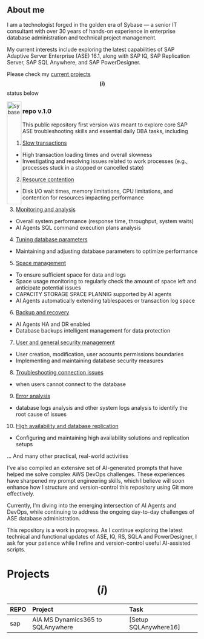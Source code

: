 ## About me

I am a technologist forged in the golden era of Sybase — a senior IT consultant with over 30 years of hands-on experience in enterprise database administration and technical project management.

My current interests include exploring the latest capabilities of SAP Adaptive Server Enterprise (ASE) 16.1, along with SAP IQ, SAP Replication Server, SAP SQL Anywhere, and SAP PowerDesigner.

Please check my [current projects](#Projects) __$${(i)}$$__ status below

<img width="38" height="270" align="left" alt="sybase" src="https://github.com/user-attachments/assets/e5c06621-964e-47b5-b3f2-2261803ae1a9" />

## 



### repo v.1.0
This public repository first version was meant to explore core SAP ASE troubleshooting skills and essential daily DBA tasks, including

1. [Slow transactions](#slowtransactions)
 - High transaction loading times and overall slowness
 - Investigating and resolving issues related to work processes (e.g., processes stuck in a stopped or cancelled state)
2. [Resource contention](#resourcecontention)
  - Disk I/O wait times, memory limitations, CPU limitations, and contention for resources impacting performance
3. [Monitoring and analysis](#monitoringandanalysis)
- Overall system performance (response time, throughput, system waits)
- AI Agents SQL command execution plans analysis
4. [Tuning database parameters](#tuningdatabaseparameters)
- Maintaining and adjusting database parameters to optimize performance
5. [Space management](#spacemanagement)
- To ensure sufficient space for data and logs 
- Space usage monitoring to regularly check the amount of space left and anticipate potential issues
- CAPACITY STORAGE SPACE PLANNIG supported by AI agents 
- AI Agents automatically extending tablespaces or transaction log space
6. [Backup and recovery](#backupandrecovery)
- AI Agents HA and DR enabled  
- Database backups intelligent management for data protection
7. [User and general security management](#userandgeneralsecuritymanagement)
- User creation, modification, user accounts permissions boundaries
- Implementing and maintaining database security measures
8. [Troubleshooting connection issues](#troubleshootingconnectionsissues)
- when users cannot connect to the database
9. [Error analysis](#erroranalysis)
- database logs analysis and other system logs analysis to identify the root cause of issues 
10. [High availability and database replication](#highavailabilityanddatabasereplication)
- Configuring and maintaining high availability solutions and replication setups

... And many other practical, real-world activities

I’ve also compiled an extensive set of AI-generated prompts that have helped me solve complex AWS DevOps challenges. These experiences have sharpened my prompt engineering skills, which I believe will soon enhance how I structure and version-control this repository using Git more effectively.

Currently, I’m diving into the emerging intersection of AI Agents and DevOps, while continuing to address the ongoing day-to-day challenges of ASE database administration.

This repository is a work in progress. As I continue exploring the latest technical and functional updates of ASE, IQ, RS, SQLA and PowerDesigner, I ask for your patience while I refine and version-control useful AI-assisted scripts.




# Projects __$${(i)}$$__ 

|REPO|Project|Task|
|:-- |:------|:---|
|sap|AIA MS Dynamics365 to SQLAnywhere|[Setup SQLAnywhere16]|

